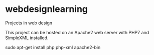 # webdesignlearning
Projects in web design

This project can be hosted on an Apache2 web server with PHP7 and SimpleXML installed. 

sudo apt-get install php php-xml apache2-bin
